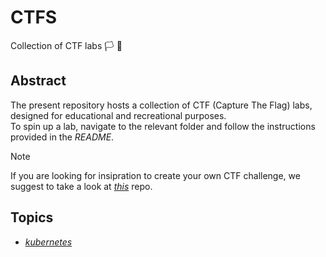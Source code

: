 # CTFS
Collection of CTF labs 🏳️ 🏴

## Abstract
The present repository hosts a collection of CTF (Capture The Flag) labs, designed for educational and recreational purposes.  
To spin up a lab, navigate to the relevant folder and follow the instructions provided in the *README*.  

> [!NOTE]  
> If you are looking for insipration to create your own CTF challenge, we suggest to take a look at [*this*](https://github.com/R3DRUN3/sploitcraft) repo.  

## Topics
- [*kubernetes*](./k8s/first/README.md)  
